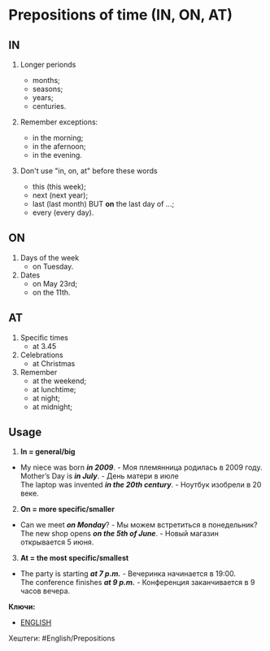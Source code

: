 
# Prepositions of time (IN, ON, AT)

## IN

1) Longer perionds
	- months;
	- seasons;
	- years;
	- centuries.

2) Remember exceptions:
	- in the morning;
	- in the afernoon;
	- in the evening.

3) Don't use "in, on, at" before these words
	- this (this week);
	- next (next year);
	- last (last month) BUT **on** the last day of ...;
	- every (every day).


## ON

1) Days of the week
	- on Tuesday.
2) Dates
	- on May 23rd;
	- on the 11th.


## AT

1) Specific times
	- at 3.45
2) Celebrations
	- at Christmas
3) Remember
	- at the weekend;
	- at lunchtime;
	- at night;
	- at midnight;

## Usage

1) **In = general/big**
-   My niece was born **_in 2009_**.  - Моя племянница родилась в 2009 году.
    Mother’s Day is **_in July_**.  -  День матери в июле
    The laptop was invented **_in the 20th century_**. - Ноутбук изобрели в 20 веке.

2) **On = more specific/smaller**
- Can we meet **_on Monday_**? - Мы можем встретиться в понедельник? 
	The new shop opens **_on the 5th of June_**. - Новый магазин открывается 5 июня.

3) **At = the most specific/smallest**
- The party is starting **_at 7 p.m._**  - Вечеринка начинается в 19:00.
	The conference finishes **_at 9 p.m._** - Конференция заканчивается в 9 часов вечера.

**Ключи:**
- [ENGLISH](ENGLISH)

Хештеги: #English/Prepositions